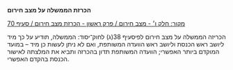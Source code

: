 **הכרזת הממשלה על מצב חירום**

[מקור: חלק ו׳ - מצב חירום / פרק ראשון - הכרזת מצב חירום / סעיף 70](https://he.wikisource.org/wiki/תקנון_הכנסת#סעיף_70)

הכריזה הממשלה על מצב חירום לפיסעיף 38(ג) לחוק־יסוד: הממשלה, תודיע על כך מיד ליושב ראש הכנסת וליושב ראש הוועדה המשותפת, ואם לא ניתן לעשות כן מיד – במועד המוקדם ביותר האפשרי; הוועדה המשותפת תדון בהכרזה ותביא את המלצתה לאישור הכנסת בהקדם האפשרי.